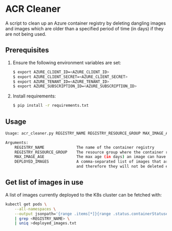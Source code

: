 # ACR Cleaner

A script to clean up an Azure container registry by deleting dangling images and images 
which are older than a specified period of time (in days) if they are not being used.

## Prerequisites

1. Ensure the following environment variables are set:
    ```bash
    $ export AZURE_CLIENT_ID=<AZURE_CLIENT_ID>
    $ export AZURE_CLIENT_SECRET=<AZURE_CLIENT_SECRET>
    $ export AZURE_TENANT_ID=<AZURE_TENANT_ID>
    $ export AZURE_SUBSCRIPTION_ID=<AZURE_SUBSCRIPTION_ID>
    ```

1. Install requirements:

    ```bash
    $ pip install -r requirements.txt
    ```

## Usage

```bash
Usage: acr_cleaner.py REGISTRY_NAME REGISTRY_RESOURCE_GROUP MAX_IMAGE_AGE DEPLOYED_IMAGES

Arguments:
    REGISTRY_NAME              The name of the container registry
    REGISTRY_RESOURCE_GROUP    The resource group where the container registry is deployed
    MAX_IMAGE_AGE              The max age (in days) an image can have
    DEPLOYED_IMAGES            A comma-separated list of images that are currently deployed (in use). These will be handled as exceptions
                               and therefore they will not be deleted even if they are older than the `MAX_IMAGE_AGE` argument
```

## Get list of images in use

A list of images currently deployed to the K8s cluster can be fetched with:

```bash
kubectl get pods \
    --all-namespaces \
    --output jsonpath='{range .items[*]}{range .status.containerStatuses[*]}{.imageID}{"\n"}{end}' \
    | grep <REGISTRY_NAME> \
    | uniq >deployed_images.txt
```
